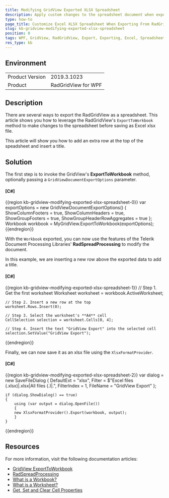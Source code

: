 ```yaml
---
title: Modifying GridView Exported XLSX Spreadsheet
description: Apply custom changes to the spreadsheet document when exporting GridView to Excel xlsx.
type: how-to
page_title: Customize Excel XLSX Spreadsheet When Exporting From RadGridView
slug: kb-gridview-modifying-exported-xlsx-spreadsheet
position: 0
tags: WPF, GridView, RadGridView, Export, Exporting, Excel, Spreadsheet, xlsx, Customizing
res_type: kb
---
```


## Environment

<table>
	<tr>
		<td>Product Version</td>
		<td>2019.3.1023</td>
	</tr>
	<tr>
		<td>Product</td>
		<td>RadGridView for WPF</td>
	</tr>
</table>

## Description

There are several ways to export the RadGridView as a spreadsheet. This article shows you how to leverage the RadGridView's `ExportToWorkbook` method to make changes to the spreadsheet before saving as Excel xlsx file.

This article will show you how to add an extra row at the top of the speadsheet and insert a title.

## Solution

The first step is to invoke the GridView's **ExportToWorkbook** method, optionally passing a `GridViewDocumentExportOptions` parameter.

#### __[C#]__
{{region kb-gridview-modifying-exported-xlsx-spreadsheet-0}}
	var exportOptions = new GridViewDocumentExportOptions()
	{
    		ShowColumnFooters = true,
    		ShowColumnHeaders = true,
       		ShowGroupFooters = true,
		ShowGroupHeaderRowAggregates = true
	};
	Workbook workbook = MyGridView.ExportToWorkbook(exportOptions);
{{endregion}}

With the `Workbook` exported, you can now use the features of the Telerik Document Processing Libraries' **RadSpreadProcessing** to modify the document. 

In this example, we are inserting a new row above the exported data to add a title.

#### __[C#]__
{{region kb-gridview-modifying-exported-xlsx-spreadsheet-1}}
	// Step 1. Get the first worksheet
	Worksheet worksheet = workbook.ActiveWorksheet;

	// Step 2. Insert a new row at the top
	worksheet.Rows.Insert(0);

	// Step 3. Select the worksheet's **A4** cell
	CellSelection selection = worksheet.Cells[0, 4];

	// Step 4. Insert the text "GridView Export" into the selected cell
	selection.SetValue("GridView Export");
{{endregion}}

Finally, we can now save it as an xlsx file using the `XlsxFormatProvider`.

#### __[C#]__
{{region kb-gridview-modifying-exported-xlsx-spreadsheet-2}}
	var dialog = new SaveFileDialog
	{
	    DefaultExt = "xlsx",
	    Filter = $"Excel files (.xlsx)|.xlsx|All files (.)|.",
	    FilterIndex = 1,
	    FileName = "GridView Export"
	};

	if (dialog.ShowDialog() == true)
	{
	    using (var output = dialog.OpenFile())
	    {
		new XlsxFormatProvider().Export(workbook, output);
	    }
	}
{{endregion}}

## Resources

For more information, visit the following documentation articles:

 * [GridView ExportToWorkbook](https://docs.telerik.com/devtools/wpf/controls/radgridview/export/excel/export-workbook)
 * [RadSpreadProcessing](https://docs.telerik.com/devtools/document-processing/libraries/radspreadprocessing/)
 * [What is a Workbook?](https://docs.telerik.com/devtools/document-processing/libraries/radspreadprocessing/working-with-workbooks/working-wtih-workbooks-what-is-workbook)
 * [What is a Worksheet?](https://docs.telerik.com/devtools/document-processing/libraries/radspreadprocessing/working-with-worksheets/what-is-worksheet)
 * [Get, Set and Clear Cell Properties](https://docs.telerik.com/devtools/document-processing/libraries/radspreadprocessing/working-with-cells/get-set-clear-properties)
